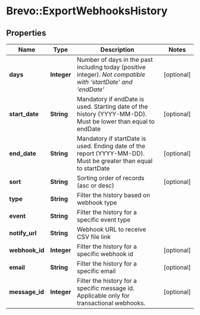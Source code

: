 # Brevo::ExportWebhooksHistory

## Properties
Name | Type | Description | Notes
------------ | ------------- | ------------- | -------------
**days** | **Integer** | Number of days in the past including today (positive integer). _Not compatible with &#39;startDate&#39; and &#39;endDate&#39;_ | [optional] 
**start_date** | **String** | Mandatory if endDate is used. Starting date of the history (YYYY-MM-DD). Must be lower than equal to endDate | [optional] 
**end_date** | **String** | Mandatory if startDate is used. Ending date of the report (YYYY-MM-DD). Must be greater than equal to startDate | [optional] 
**sort** | **String** | Sorting order of records (asc or desc) | [optional] 
**type** | **String** | Filter the history based on webhook type | 
**event** | **String** | Filter the history for a specific event type | 
**notify_url** | **String** | Webhook URL to receive CSV file link | 
**webhook_id** | **Integer** | Filter the history for a specific webhook id | [optional] 
**email** | **String** | Filter the history for a specific email | [optional] 
**message_id** | **Integer** | Filter the history for a specific message id. Applicable only for transactional webhooks. | [optional] 


